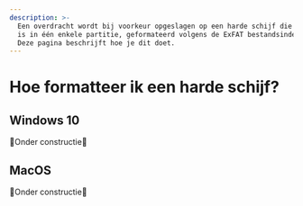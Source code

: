 ```yaml
---
description: >-
  Een overdracht wordt bij voorkeur opgeslagen op een harde schijf die opgedeeld
  is in één enkele partitie, geformateerd volgens de ExFAT bestandsindeling.
  Deze pagina beschrijft hoe je dit doet.
---
```


# Hoe formatteer ik een harde schijf?

## Windows 10

:construction:Onder constructie:construction:

## MacOS

:construction:Onder constructie:construction:
